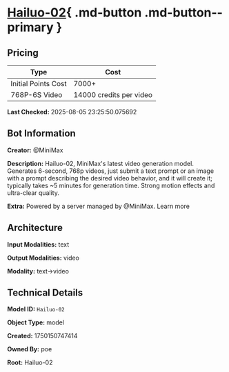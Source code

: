 # [Hailuo-02](https://poe.com/Hailuo-02){ .md-button .md-button--primary }

## Pricing

| Type | Cost |
|------|------|
| Initial Points Cost | 7000+ |
| 768P-6S Video | 14000 credits per video |

**Last Checked:** 2025-08-05 23:25:50.075692


## Bot Information

**Creator:** @MiniMax

**Description:** Hailuo-02, MiniMax's latest video generation model. Generates 6-second, 768p videos, just submit a text prompt or an image with a prompt describing the desired video behavior, and it will create it; typically takes ~5 minutes for generation time. Strong motion effects and ultra-clear quality.

**Extra:** Powered by a server managed by @MiniMax. Learn more


## Architecture

**Input Modalities:** text

**Output Modalities:** video

**Modality:** text->video


## Technical Details

**Model ID:** `Hailuo-02`

**Object Type:** model

**Created:** 1750150747414

**Owned By:** poe

**Root:** Hailuo-02
